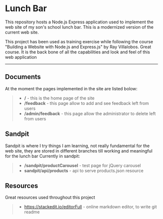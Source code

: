 Lunch Bar 
===================

This repository hosts a Node.js Express application used to implement the web site of my son's school lunch bar.
This is a modernized version of the current web site.

This project has been used as training exercise while following the course "Building a Website with Node.js and Express.js" by Ray Villalobos. 
Great course. It is the back bone of all the capabilities and look and feel of this web application 

----------


Documents
-------------

At the moment the pages implemented in the site are listed bolow:

> - **/** - this is the home page of the site
> - **/feedback** - this page allow to add and see feedback left from users
> - **/admin/feedback** - this page allow the administrator to delete left from users


Sandpit
-------------
Sandpit is where I try things I am learning, not really fundamental for the 
web site, they are stored in different branches till working and meaningful 
for the lunch bar
Currently in sandpit:

> - **/sandpit/productCarousel** - test page for jQuery carousel
> - **sandpit/api/products** - api to serve products.json resource


Resources
-------------------

Great resources used throughout this project

> - https://stackedit.io/editorFull - online markdown editor, to write git readme